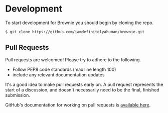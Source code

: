 # Development

To start development for Brownie you should begin by cloning the repo.

```bash
$ git clone https://github.com/iamdefinitelyahuman/brownie.git
```

## Pull Requests

Pull requests are welcomed! Please try to adhere to the following.

- Follow PEP8 code standards (max line length 100)
- include any relevant documentation updates

It's a good idea to make pull requests early on. A pull request represents the
start of a discussion, and doesn't necessarily need to be the final, finished
submission.

GitHub's documentation for working on pull requests is [available here](https://help.github.com/articles/about-pull-requests/).
